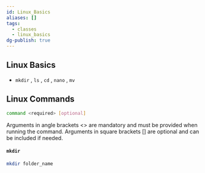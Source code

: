 ```yaml
---
id: Linux_Basics
aliases: []
tags:
  - classes
  - linux_basics
dg-publish: true
---
```

## Linux Basics
- `mkdir` , `ls` , `cd` , `nano` , `mv` 

## Linux Commands

```bash
command <required> [optional]

```

Arguments in angle brackets <> are mandatory and must be provided when running the command.
Arguments in square brackets [] are optional and can be included if needed.
#### `mkdir`

```bash
mkdir folder_name 

```

